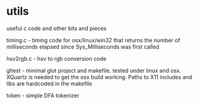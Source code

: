 # utils

useful c code and other bits and pieces

timing.c - timing code for osx/linux/win32 that returns the number of milliseconds elapsed since Sys_Milliseconds was first called

hsv2rgb.c - hsv to rgb conversion code

gltest - minimal glut project and makefile. tested under linux and osx. XQuartz is needed to get the osx build working. Paths to X11 includes and libs are hardcoded in the makefile

token - simple DFA tokenizer
